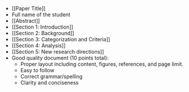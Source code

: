 - [[Paper Title]]
- Full name of the student
- [[Abstract]]
- [[Section 1: Introduction]]
- [[Section 2: Background]]
- [[Section 3: Categorization and Criteria]]
- [[Section 4: Analysis]]
- [[Section 5: New research directions]]
- Good quality document (10 points total):
	- Proper layout including content, figures, references, and page limit.
	- Easy to follow
	- Correct grammar/spelling
	- Clarity and conciseness